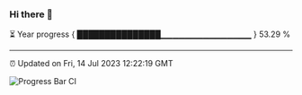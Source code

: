 ### Hi there 👋

⏳ Year progress { ███████████████▁▁▁▁▁▁▁▁▁▁▁▁▁▁▁ } 53.29 %

---

⏰ Updated on Fri, 14 Jul 2023 12:22:19 GMT

![Progress Bar CI](https://github.com/liununu/liununu/workflows/Progress%20Bar%20CI/badge.svg)
